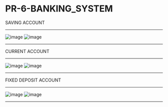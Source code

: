 # PR-6-BANKING_SYSTEM

  SAVING ACCOUNT 

  ------------------------------------------------------------------------------------------------
  
   ![image](https://github.com/user-attachments/assets/eab3dd7d-ad55-4dc4-a233-41180df3eccc)
   ![image](https://github.com/user-attachments/assets/ef6c3a1d-0384-4782-ac8e-54a1570abfee)   
   
  ------------------------------------------------------------------------------------------------

  CURRENT ACCOUNT 

  -------------------------------------------------------------------------------------------------

  ![image](https://github.com/user-attachments/assets/93571ac9-87ea-4354-97e8-537a0b67834f)
  ![image](https://github.com/user-attachments/assets/55c084f0-4ae9-4305-a1ac-b5b6ba0dce06)

  -------------------------------------------------------------------------------------------------

  FIXED DEPOSIT ACCOUNT 

  -------------------------------------------------------------------------------------------------

  ![image](https://github.com/user-attachments/assets/3a0e7b81-5611-4d8b-ae62-1e40c05f2936)
  ![image](https://github.com/user-attachments/assets/164a3a54-1977-4901-8c66-a8f775299137)

-----------------------------------------------------------------------------------------------------


   
